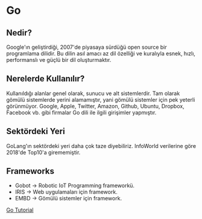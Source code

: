 # Go

## Nedir?
Google'ın geliştirdiği, 2007'de piyasaya sürdüğü open source bir programlama dilidir. Bu dilin asıl amacı az dil özelliği ve kuralıyla esnek, hızlı, performanslı ve güçlü bir dil oluşturmaktır.

## Nerelerde Kullanılır?
Kullanıldığı alanlar genel olarak, sunucu ve alt sistemlerdir. Tam olarak gömülü sistemlerde yerini alamamıştır, yani gömülü sistemler için pek yeterli görünmüyor.
Google, Apple, Twitter, Amazon, Github, Ubuntu, Dropbox, Facebook vb. gibi firmalar Go dili ile ilgili girişimler yapmıştır.

## Sektördeki Yeri
GoLang'ın sektördeki yeri daha çok taze diyebiliriz. InfoWorld verilerine göre 2018'de Top10'a girememiştir.

## Frameworks

* Gobot  -> Robotic IoT Programming frameworkü.
* IRIS    -> Web uygulamaları için framework.
* EMBD   -> Gömülü sistemler için framework.

[Go Tutorial](https://www.youtube.com/watch?v=G3PvTWRIhZA&list=PLQVvvaa0QuDeF3hP0wQoSxpkqgRcgxMqX)
